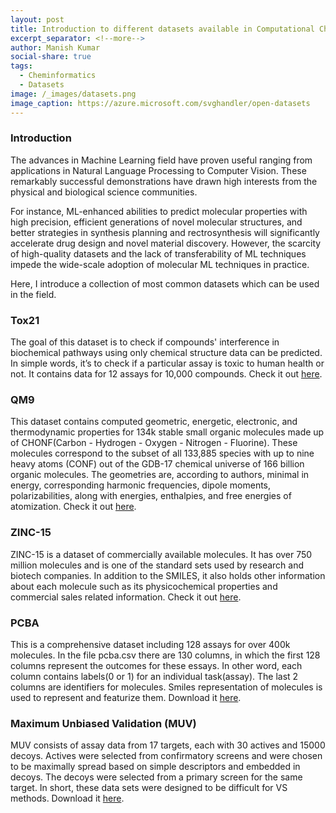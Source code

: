 ```yaml
---
layout: post
title: Introduction to different datasets available in Computational Chemistry
excerpt_separator: <!--more-->
author: Manish Kumar
social-share: true
tags:
  - Cheminformatics
  - Datasets
image: /_images/datasets.png
image_caption: https://azure.microsoft.com/svghandler/open-datasets
---
```


### Introduction
The advances in Machine Learning field have proven useful ranging from applications in Natural Language Processing to Computer Vision. These remarkably successful demonstrations have drawn high interests from the physical and biological science communities.

<!--more-->

For instance, ML-enhanced abilities to predict molecular properties with high precision, efficient generations of novel molecular structures, and better strategies in synthesis planning and rectrosynthesis will significantly accelerate drug design and novel material discovery. However, the scarcity of high-quality datasets and the lack of transferability of ML techniques impede the wide-scale adoption of molecular ML techniques in practice.

Here, I introduce a collection of most common datasets which can be used in the field.

### Tox21
The goal of this dataset is to check if compounds' interference in biochemical pathways using only chemical structure data can be predicted. In simple words, it’s to check if a particular assay is toxic to human health or not. It contains data for 12 assays for 10,000 compounds. Check it out <a target="_blank" href="https://tripod.nih.gov/tox21/challenge/data.jsp">here</a>.

### QM9
This dataset contains computed geometric, energetic, electronic, and thermodynamic properties for 134k stable small organic molecules made up of CHONF(Carbon - Hydrogen - Oxygen - Nitrogen - Fluorine). These molecules correspond to the subset of all 133,885 species with up to nine heavy atoms (CONF) out of the GDB-17 chemical universe of 166 billion organic molecules. The geometries are, according to authors, minimal in energy, corresponding harmonic frequencies, dipole moments, polarizabilities, along with energies, enthalpies, and free energies of atomization. Check it out <a target="_blank" href="http://quantum-machine.org/datasets/">here</a>.

### ZINC-15
ZINC-15 is a dataset of commercially available molecules. It has over 750 million molecules and is one of the standard sets used by research and biotech companies. In addition to the SMILES, it also holds other information about each molecule such as its physicochemical properties and commercial sales related information. Check it out <a target="_blank" href="http://zinc15.docking.org">here</a>.

### PCBA
This is a comprehensive dataset including 128 assays for over 400k molecules. In the file pcba.csv there are 130 columns, in which the first 128 columns represent the outcomes for these essays. In other word, each column contains labels(0 or 1) for an individual task(assay). The last 2 columns are identifiers for molecules. Smiles representation of molecules is used to represent and featurize them. Download it <a target="_blank" href="https://raw.githubusercontent.com/deepchem/deepchem/master/datasets/pcba.csv.gz">here</a>.

### Maximum Unbiased Validation (MUV)
MUV consists of assay data from 17 targets, each with 30 actives and 15000 decoys. Actives were selected from confirmatory screens and were chosen to be maximally
spread based on simple descriptors and embedded in decoys. The decoys were selected from a primary screen for the same target. In short, these data sets were designed to be difficult for VS methods. Download it <a target="_blank" href="https://s3-us-west-1.amazonaws.com/deepchem.io/datasets/muv.csv.gz">here</a>.
